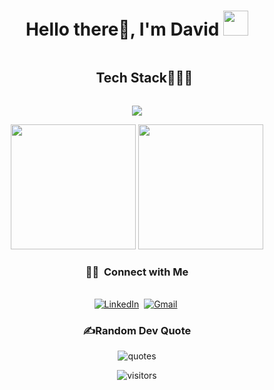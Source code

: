 <h1 align="center">Hello there👋, I'm David <img height="40" src="https://emoji.gg/assets/emoji/7333-parrotdance.gif"></h1>


<!--h1 without bottom border-->
<div id="user-content-toc">
  <ul align="center">
    <summary><h2 style="display: inline-block">Tech Stack👨🏻‍💻</h2></summary>
  </ul>
</div>
<!--tech stack icons-->
<p align="center">
  <a href="https://skillicons.dev">
    <img src="https://skillicons.dev/icons?i=c,cpp,java,python,dart,html,css,javascript,ruby,git,github,gitlab,androidstudio,idea,eclipse,cmake,flutter,kotlin,linux,mysql,postgres,sqlite,powershell,qt,arduino,nodejs,postman,react,vue,stackoverflow,=20" />
  </a>
</p>


<!-- STATS Y LENGUAJES MAS USADOS -->
<p align= "center">
  <img height= "200" src="https://github-readme-stats.vercel.app/api?username=davidpb0&theme=gotham&count_private=true&show_icons=true&include_all_commits=true"/>
  <img height= "200" src="https://github-readme-streak-stats.herokuapp.com/?user=davidpb0&layout=compact&theme=gotham"/>
</p>

<h3 align=center> 🤝🏻 &nbsp;Connect with Me </h3> 

<p align="center">
<br>
<a href="https://www.linkedin.com/in/david-p%C3%A9rez-barroso-192824239/"><img src="https://img.shields.io/badge/linkedin-%230077B5.svg?&style=for-the-badge&logo=linkedin&logoColor=white" alt="LinkedIn" /></a>&nbsp;
<a href="mailto:david.peba123@gmail.com?subject=Hola"><img src="https://img.shields.io/badge/gmail-%23D14836.svg?&style=for-the-badge&logo=gmail&logoColor=white" alt="Gmail"/></a>&nbsp;
</p>

<h3 align=center> ✍️Random Dev Quote </h3> 

<p align="center">
  <img src="https://quotes-github-readme.vercel.app/api?type=horizontal&theme=merko" alt="quotes">
</p>

<p align="center">
  <img src="https://pageview.vercel.app/?github_user=davidpb0" alt="visitors">
</p>
<!--
**davidpb001/davidpb0** is a ✨ _special_ ✨ repository because its `README.md` (this file) appears on your GitHub profile.

Here are some ideas to get you started:

- 🔭 I’m currently working on ...
- 🌱 I’m currently learning ...
- 👯 I’m looking to collaborate on ...
- 🤔 I’m looking for help with ...
- 💬 Ask me about ...
- 📫 How to reach me: ...
- 😄 Pronouns: ...
- ⚡ Fun fact: ...
-->
